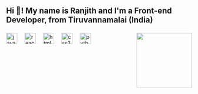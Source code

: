 <h2 align="left">Hi 👋! My name is Ranjith and I'm a Front-end Developer, from Tiruvannamalai (India)</h2>

###

<img align="right" height="150" src="https://img.freepik.com/premium-vector/web-development-concept-with-people-scene-flat-design-man-creating-programming-code-constructing-homepage-ui-layout-laptop-vector-illustration-social-media-banner-marketing-material_9209-13877.jpg"  />

###

<div align="left">
  <img src="https://cdn.jsdelivr.net/gh/devicons/devicon/icons/javascript/javascript-original.svg" height="30" alt="javascript logo"  />
  <img width="12" />
  <img src="https://cdn.jsdelivr.net/gh/devicons/devicon/icons/react/react-original.svg" height="30" alt="react logo"  />
  <img width="12" />
  <img src="https://cdn.jsdelivr.net/gh/devicons/devicon/icons/html5/html5-original.svg" height="30" alt="html5 logo"  />
  <img width="12" />
  <img src="https://cdn.jsdelivr.net/gh/devicons/devicon/icons/css3/css3-original.svg" height="30" alt="css3 logo"  />
  <img width="12" />
  <img src="https://cdn.jsdelivr.net/gh/devicons/devicon/icons/python/python-original.svg" height="30" alt="python logo"  />
  <img width="12" />
</div>

###



###
